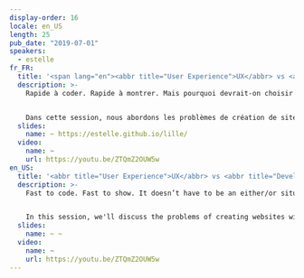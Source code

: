 ```yaml
---
display-order: 16
locale: en_US
length: 25
pub_date: "2019-07-01"
speakers:
  - estelle
fr_FR:
  title: '<span lang="en"><abbr title="User Experience">UX</abbr> vs <abbr title="Developer Experience">DX</abbr><span lang="en">'
  description: >-
    Rapide à coder. Rapide à montrer. Mais pourquoi devrait-on choisir entre l'un et l'autre ? Nos sites sont censés être réactifs, internationalisables, sécurisés, accessibles et performants. Il est logique d’utiliser tous les outils disponibles pour implémenter rapidement des fonctionnalités, mais il faut faire attention à ce que vos outils n’aient pas un impact négatif sur la facilité d’utilisation. Voyons quels sont les problèmes communs et comment ne pas sacrifier la qualité au profit du confort des développeur·se·s.


    Dans cette session, nous abordons les problèmes de création de sites sans compromettre aucune exigence.
  slides:
    name: ~ https://estelle.github.io/lille/
  video:
    name: ~
    url: https://youtu.be/ZTQmZ2OUW5w
en_US:
  title: '<abbr title="User Experience">UX</abbr> vs <abbr title="Developer Experience">DX</abbr>'
  description: >-
    Fast to code. Fast to show. It doesn’t have to be an either/or situation. All sites should be fast to load, responsive, internationalizable, secure, and performant. It makes sense to use all available tools to quickly implement features, but some of the tools negatively impact usability. In this session we address the issues of creating sites without compromising any under the hood requirements.


    In this session, we'll discuss the problems of creating websites without compromising any requirements.
  slides:
    name: ~ ~
  video:
    name: ~
    url: https://youtu.be/ZTQmZ2OUW5w
---
```

